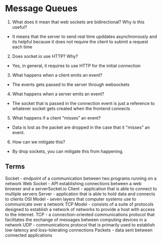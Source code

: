 # Message Queues
1. What does it mean that web sockets are bidirectional? Why is this useful?
- It means that the server to send real time upddates asynchronously and its helpful because it does not require the client to submit a request each time
2. Does socket.io use HTTP? Why?
- Yes, in general, it requires to use HTTP for the initial connection
3. What happens when a client emits an event?
- The events gets passed to the server through websockets
4. What happens when a server emits an event?
- The socket that is passed in the connection event is just a reference to whatever socket gets created when the frontend connects
5. What happens if a client “misses” an event?
- Data is lost as the packet are dropped in the case that it "misses" an event.
6. How can we mitigate this?
- By drop sockets, you can mitigate this from happening.

## Terms
Socket - endpoint of a communication between two programs running on a network
Web Socket - API establishing connections between a web browser and a serverSocket.io
Client - application that is able to connect to multiple servers
Server - application that is able to hold data and connects to clients
OSI Model - seven layers that computer systems use to communicate over a network
TCP Model - consists of a suite of protocols designed to establish a network of networks to provide a host with access to the internet.
TCP - a connection-oriented communications protocol that facilitates the exchange of messages between computing devices in a network
UDP - communications protocol that is primarily used to establish low-latency and loss-tolerating connections
Packets - data sent between connected applications
